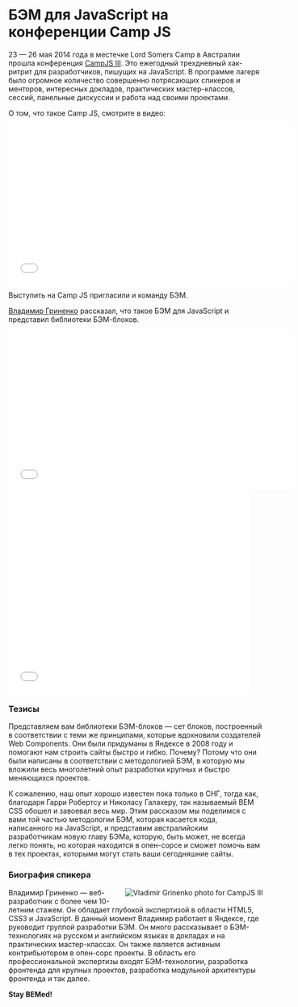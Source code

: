 # БЭМ для JavaScript на конференции Camp JS

23 — 26 мая 2014 года в местечке Lord Somers Camp в Австралии прошла конференция [CampJS III](http://campjs.com/). Это ежегодный трехдневный хак-ритрит для разработчиков, пишущих на JavaScript. В программе лагеря было огромное количество совершенно потрясающих спикеров и менторов, интересных докладов, практических мастер-классов, сессий, панельные дискуссии и работа над своими проектами.

О том, что такое Camp JS, смотрите в видео:

<iframe width="560" height="315" src="//www.youtube.com/embed/4n3UMWHQE-o" frameborder="0" allowfullscreen></iframe>

Выступить на Camp JS пригласили и команду БЭМ.

[Владимир Гриненко](http://ru.bem.info/authors/grinenko-vladimir/) рассказал, что такое БЭМ для JavaScript и представил библиотеки БЭМ-блоков.

<iframe width="560" height="315" src="//www.youtube.com/embed/2r72EjALq2s" frameborder="0" allowfullscreen></iframe>

<iframe src="//www.slideshare.net/slideshow/embed_code/41646260" width="476" height="400" frameborder="0" marginwidth="0" marginheight="0" scrolling="no"></iframe>

### Тезисы

Представляем вам библиотеки БЭМ-блоков — сет блоков, построенный в соответствии с теми же принципами, которые вдохновили создателей Web Components. Они были придуманы в Яндексе в 2008 году и помогают нам строить сайты быстро и гибко. Почему? Потому что они были написаны в соответствии с методологией БЭМ, в которую мы вложили весь многолетний опыт разработки крупных и быстро меняющихся проектов.

К сожалению, наш опыт хорошо известен пока только в СНГ, тогда как, благодаря Гарри Робертсу и Николасу Галахеру, так называемый BEM CSS обошел и завоевал весь мир. Этим рассказом мы поделимся с вами той частью методологии БЭМ, которая касается кода, написанного на JavaScript, и представим австралийским разработчикам новую главу БЭМа, которую, быть может, не всегда легко понять, но которая находится в опен-сорсе и сможет помочь вам в тех проектах, которыми могут стать ваши сегодняшние сайты.

### Биография спикера

<img style="float:right;padding: 0 0 10px 10px" src="http://img-fotki.yandex.ru/get/9805/127846884.248/0_cd7fa_cfde5056_M.jpg" alt="Vladimir Grinenko photo for CampJS III" title="Vladimir Grinenko photo for CampJS III">

Владимир Гриненко — веб-разработчик с более чем 10-летним стажем. Он обладает глубокой экспертизой в области HTML5, CSS3 и JavaScript. В данный момент Владимир работает в Яндексе, где руководит группой разработки БЭМ. Он много рассказывает о БЭМ-технологиях на русском и английском языках в докладах и на практических мастер-классах. Он также является активным контрибьютором в опен-сорс проекты. В область его профессиональной экспертизы входят БЭМ-технологии, разработка фронтенда для крупных проектов, разработка модульной архитектуры фронтенда и так далее.

**Stay BEMed!**
